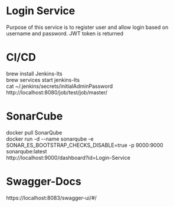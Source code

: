 # Login Service

Purpose of this service is to register user and allow login based on username and password. JWT token is returned

# CI/CD

brew install Jenkins-lts<br>
brew services start jenkins-lts<br>
cat ~/.jenkins/secrets/initialAdminPassword<br>
http://localhost:8080/job/test/job/master/

# SonarCube

docker pull SonarQube<br>
docker run -d --name sonarqube -e SONAR_ES_BOOTSTRAP_CHECKS_DISABLE=true -p 9000:9000 sonarqube:latest<br>
http://localhost:9000/dashboard?id=Login-Service

# Swagger-Docs

https://localhost:8083/swagger-ui/#/



